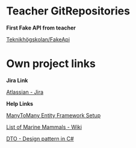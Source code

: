 # Teacher GitRepositories

**First Fake API from teacher**

[Teknikhögskolan/FakeApi](https://github.com/TeknikhogskolanGothenburg/FakeAPI)


# Own project links

**Jira Link**

[Atlassian - Jira](https://mammalapi-group-b.atlassian.net/secure/BrowseProjects.jspa)

**Help Links**

[ManyToMany Entity Framework Setup](https://www.entityframeworktutorial.net/efcore/configure-many-to-many-relationship-in-ef-core.aspx)

[List of Marine Mammals - Wiki](https://en.wikipedia.org/wiki/List_of_marine_mammal_species)

[DTO - Design pattern in C#](https://www.codeproject.com/Articles/1050468/Data-Transfer-Object-Design-Pattern-in-Csharp)



[]()
[]()
